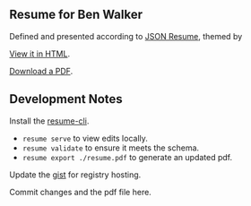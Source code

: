## Resume for Ben Walker
Defined and presented according to [JSON Resume](https://jsonresume.org/), themed by

[View it in HTML](https://registry.jsonresume.org/benwalk).

[Download a PDF](https://github.com/benwalk/resume/raw/master/resume.pdf).


## Development Notes

Install the [resume-cli](https://github.com/jsonresume/resume-cli).
- `resume serve` to view edits locally.
- `resume validate` to ensure it meets the schema.
- `resume export ./resume.pdf` to generate an updated pdf.

Update the [gist](https://gist.github.com/benwalk/287152c8257a6f842e5bb8d789b2e9d0) for registry hosting.

Commit changes and the pdf file here.
